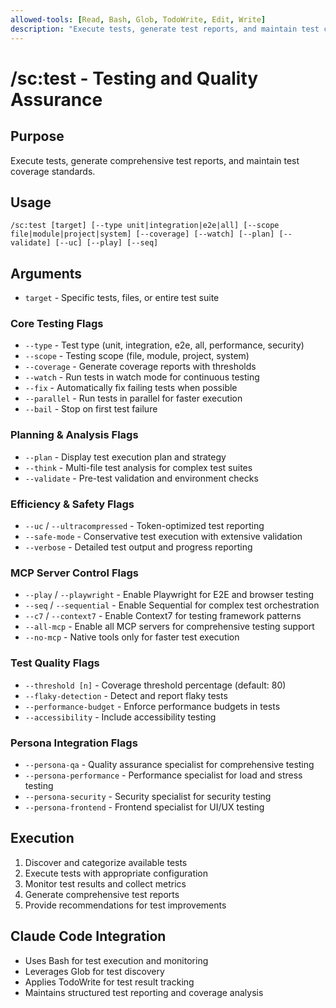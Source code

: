 ```yaml
---
allowed-tools: [Read, Bash, Glob, TodoWrite, Edit, Write]
description: "Execute tests, generate test reports, and maintain test coverage"
---
```


# /sc:test - Testing and Quality Assurance

## Purpose
Execute tests, generate comprehensive test reports, and maintain test coverage standards.

## Usage
```
/sc:test [target] [--type unit|integration|e2e|all] [--scope file|module|project|system] [--coverage] [--watch] [--plan] [--validate] [--uc] [--play] [--seq]
```

## Arguments
- `target` - Specific tests, files, or entire test suite

### Core Testing Flags
- `--type` - Test type (unit, integration, e2e, all, performance, security)
- `--scope` - Testing scope (file, module, project, system)
- `--coverage` - Generate coverage reports with thresholds
- `--watch` - Run tests in watch mode for continuous testing
- `--fix` - Automatically fix failing tests when possible
- `--parallel` - Run tests in parallel for faster execution
- `--bail` - Stop on first test failure

### Planning & Analysis Flags
- `--plan` - Display test execution plan and strategy
- `--think` - Multi-file test analysis for complex test suites
- `--validate` - Pre-test validation and environment checks

### Efficiency & Safety Flags
- `--uc` / `--ultracompressed` - Token-optimized test reporting
- `--safe-mode` - Conservative test execution with extensive validation
- `--verbose` - Detailed test output and progress reporting

### MCP Server Control Flags
- `--play` / `--playwright` - Enable Playwright for E2E and browser testing
- `--seq` / `--sequential` - Enable Sequential for complex test orchestration
- `--c7` / `--context7` - Enable Context7 for testing framework patterns
- `--all-mcp` - Enable all MCP servers for comprehensive testing support
- `--no-mcp` - Native tools only for faster test execution

### Test Quality Flags
- `--threshold [n]` - Coverage threshold percentage (default: 80)
- `--flaky-detection` - Detect and report flaky tests
- `--performance-budget` - Enforce performance budgets in tests
- `--accessibility` - Include accessibility testing

### Persona Integration Flags
- `--persona-qa` - Quality assurance specialist for comprehensive testing
- `--persona-performance` - Performance specialist for load and stress testing
- `--persona-security` - Security specialist for security testing
- `--persona-frontend` - Frontend specialist for UI/UX testing

## Execution
1. Discover and categorize available tests
2. Execute tests with appropriate configuration
3. Monitor test results and collect metrics
4. Generate comprehensive test reports
5. Provide recommendations for test improvements

## Claude Code Integration
- Uses Bash for test execution and monitoring
- Leverages Glob for test discovery
- Applies TodoWrite for test result tracking
- Maintains structured test reporting and coverage analysis